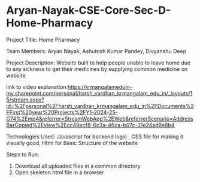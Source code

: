 # Aryan-Nayak-CSE-Core-Sec-D-Home-Pharmacy

Project Title: Home Pharmacy 

Team Members: Aryan Nayak, Ashutosh Kumar Pandey, Divyanshu Deep

Project Description: Website built to help people unable to leave home due to any sickness to get their medicines by supplying common medicine on website

link to video explanation:https://krmangalameduin-my.sharepoint.com/personal/harsh_vardhan_krmangalam_edu_in/_layouts/15/stream.aspx?id=%2Fpersonal%2Fharsh_vardhan_krmangalam_edu_in%2FDocuments%2FFirst%20year%20Projects%2FY1-2024-25-G74%2Emp4&referrer=StreamWebApp%2EWeb&referrerScenario=AddressBarCopied%2Eview%2Ecc49ecf8-6c3a-46ca-b07c-31e24ad9e8b4

Technologies Used: Javascript for backend logic , CSS file for making it visually good, Html for Basic Structure of the website

Steps to Run:
1) Download all uploaded files in a common directory
2) Open skeleton.html file in a browser
